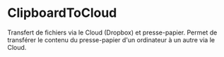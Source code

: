 # ClipboardToCloud
Transfert de fichiers via le Cloud (Dropbox) et presse-papier.
Permet de transférer le contenu du presse-papier d'un ordinateur à un autre via le Cloud.

